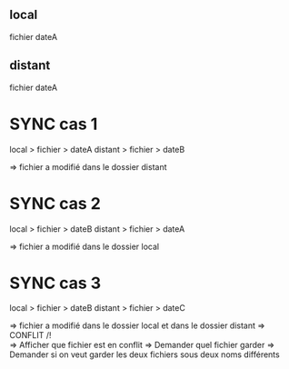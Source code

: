 local
------------
fichier dateA

distant
------------
fichier dateA


SYNC cas 1
===========
local > fichier > dateA
distant > fichier > dateB

=> fichier a modifié dans le dossier distant

SYNC cas 2
===========
local > fichier > dateB
distant > fichier > dateA

=> fichier a modifié dans le dossier local

SYNC cas 3
===========
local > fichier > dateB
distant > fichier > dateC

=> fichier a modifié dans le dossier local et dans le dossier distant
=> CONFLIT /!\
    => Afficher que fichier est en conflit
        => Demander quel fichier garder
        => Demander si on veut garder les deux fichiers sous deux noms différents
